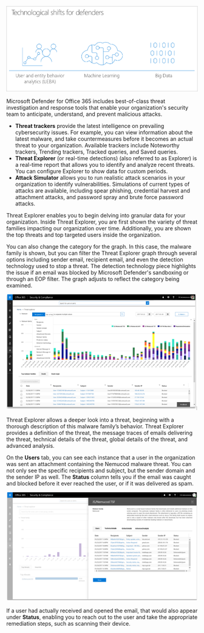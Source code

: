 ![Technological shifts for defenders](../media/defender-shift.png)

Microsoft Defender for Office 365  includes best-of-class threat investigation and response tools that enable your organization's security team to anticipate, understand, and prevent malicious attacks.

- **Threat trackers** provide the latest intelligence on prevailing cybersecurity issues. For example, you can view information about the latest malware, and take countermeasures before it becomes an actual threat to your organization. Available trackers include Noteworthy trackers, Trending trackers, Tracked queries, and Saved queries.
- **Threat Explorer** (or real-time detections) (also referred to as Explorer) is a real-time report that allows you to identify and analyze recent threats. You can configure Explorer to show data for custom periods.
- **Attack Simulator** allows you to run realistic attack scenarios in your organization to identify vulnerabilities. Simulations of current types of attacks are available, including spear phishing, credential harvest and attachment attacks, and password spray and brute force password attacks.

Threat Explorer enables you to begin delving into granular data for your organization.  Inside Threat Explorer, you are first shown the variety of threat families impacting our organization over time. Additionally, you are shown the top threats and top targeted users inside the organization.
  
You can also change the category for the graph. In this case, the malware family is shown, but you can filter the Threat Explorer graph through several options including sender email, recipient email, and even the detection technology used to stop a threat. The detection technology piece highlights the issue if an email was blocked by Microsoft Defender's sandboxing or through an EOP filter. The graph adjusts to reflect the category being examined.

 [ ![Threat Explorer graph](../media/threat-explorer-graph.png) ](../media/threat-explorer-graph-magnify.png#lightbox)

Threat Explorer allows a deeper look into a threat, beginning with a thorough description of this malware family’s behavior. Threat Explorer provides a definition of the threat, the message traces of emails delivering the threat, technical details of the threat, global details of the threat, and advanced analysis.

On the **Users** tab, you can see each instance that a user in the organization was sent an attachment containing the Nemucod malware threat. You can not only see the specific recipients and subject, but the sender domain and the sender IP as well. The **Status** column tells you if the email was caught and blocked before it ever reached the user, or if it was delivered as spam.

 [ ![Malware family description](../media/malware-family-description.png) ](../media/malware-family-description-magnify.png#lightbox)

If a user had actually received and opened the email, that would also appear under **Status**, enabling you to reach out to the user and take the appropriate remediation steps, such as scanning their device.
